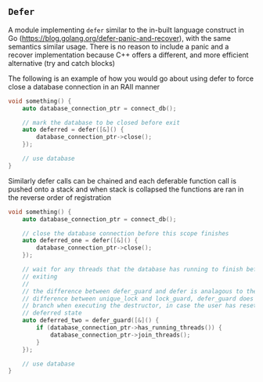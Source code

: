 `Defer`
-------

A module implementing `defer` similar to the in-built language construct in Go
(https://blog.golang.org/defer-panic-and-recover), with the same semantics
similar usage.  There is no reason to include a panic and a recover
implementation because C++ offers a different, and more efficient alternative
(try and catch blocks)

The following is an example of how you would go about using defer to force
close a database connection in an RAII manner

```C++
void something() {
    auto database_connection_ptr = connect_db();

    // mark the database to be closed before exit
    auto deferred = defer([&]() {
        database_connection_ptr->close();
    });

    // use database
}
```

Similarly defer calls can be chained and each deferable function call is
pushed onto a stack and when stack is collapsed the functions are ran in the
reverse order of registration

```C++
void something() {
    auto database_connection_ptr = connect_db();

    // close the database connection before this scope finishes
    auto deferred_one = defer([&]() {
        database_connection_ptr->close();
    });

    // wait for any threads that the database has running to finish before
    // exiting
    //
    // the difference between defer_guard and defer is analagous to the
    // difference between unique_lock and lock_guard, defer_guard does not
    // branch when executing the destructor, in case the user has reset() the
    // deferred state
    auto deferred_two = defer_guard([&]() {
        if (database_connection_ptr->has_running_threads()) {
            database_connection_ptr->join_threads();
        }
    });

    // use database
}
```
